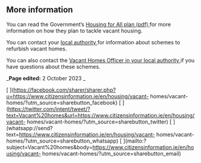 ##  More information

You can read the Government’s [ Housing for All plan (pdf)
](https://www.gov.ie/pdf/?file=https://assets.gov.ie/197237/29edec3e-6664-4e62-86b2-af2e77f2f609.pdf#page=null)
for more information on how they plan to tackle vacant housing.

You can contact your [ local authority
](https://www.gov.ie/en/publication/942f74-local-authorities/) for information
about schemes to refurbish vacant homes.

You can also contact the [ Vacant Homes Officer in your local authority
](https://www.gov.ie/en/publication/f59b3-vacant-homes-officer-contacts/) if
you have questions about these schemes.

_**Page edited:** 2 October 2023 _

[
](https://facebook.com/sharer/sharer.php?u=https://www.citizensinformation.ie/en/housing/vacant-
homes/vacant-homes/?utm_source=sharebutton_facebook) [
](https://twitter.com/intent/tweet/?text=Vacant%20homes&url=https://www.citizensinformation.ie/en/housing/vacant-
homes/vacant-homes/?utm_source=sharebutton_twitter) [
](whatsapp://send?text=https://www.citizensinformation.ie/en/housing/vacant-
homes/vacant-homes/?utm_source=sharebutton_whatsapp) [
](mailto:?subject=Vacant%20homes&body=https://www.citizensinformation.ie/en/housing/vacant-
homes/vacant-homes/?utm_source=sharebutton_email) [ ](javascript:void\(0\))
